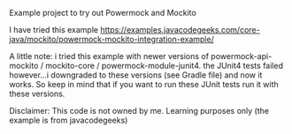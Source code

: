 Example project to try out Powermock and Mockito

I have tried this example
https://examples.javacodegeeks.com/core-java/mockito/powermock-mockito-integration-example/

A little note: i tried this example with newer versions of 
powermock-api-mockito / mockito-core / powermock-module-junit4.
the JUnit4 tests failed however...i downgraded to these versions (see Gradle file) and now it works. 
So keep in mind that if you want to run these JUnit tests run it with these versions.

Disclaimer:
This code is not owned by me. Learning purposes only 
(the example is from javacodegeeks)

